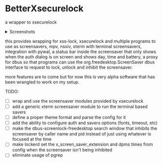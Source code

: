 # BetterXsecurelock

a wrapper to xsecurelock

<details>
    <summary>Screenshots</summary>
    <br>
    ![screenshot 1](/screenshots/Screenshot01.png)
    ![screenshot 2](/screenshots/Screenshot02.png)
    ![screenshot 3](/screenshots/Screenshot03.png)
    ![screenshot 4](/screenshots/Screenshot04.png)
    ![screenshot 5](/screenshots/Screenshot05.png)
    ![screenshot 6](/screenshots/Screenshot06.png)
    ![screenshot 7](/screenshots/Screenshot07.png)
    ![screenshot 8](/screenshots/Screenshot08.png)
</details>

this provides wrapping for xss-lock, xsecurelock and multiple programs to use
as screensavers, mpv, nsxiv, xterm with terminal screensavers, integration with
pywal, a status bar inside the screensaver that only shows when the auth dialog
is on screen and shows day, time and battery, a proxy for dbus so that programs
can use the org.freedesktop.ScreenSaver dbus interface to request to lock,
unlock and inhibit the screensaver.

more features are to come but for now this is very alpha software that has been
wrangled to work on my setup.


TODO:
- [ ] wrap and use the screensaver modules provided by xsecurelock
- [ ] add a generic xterm screensaver module to run the terminal based savers
- [ ] define a proper theme format and parse the config for it
- [ ] add the ability to configure auth and savers options (fonts, timeout, etc)
- [ ] make the dbus-screenlock-freedesktop search window that inhibits the
      screensaver by caller name and pid instead of just using whatever is
      focused at the time
- [ ] make lockerd set the x_screen_saver_extension and dpms times from config
      when the screensaver isn't being inhibited
- [ ] eliminate usage of pgrep
